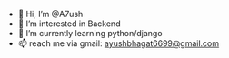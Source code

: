 - 👋 Hi, I’m @A7ush
- 👀 I’m interested in Backend 
- 🌱 I’m currently learning python/django
- 📫 reach me via gmail: ayushbhagat6699@gmail.com
  

<!---
A7ush/A7ush is a ✨ special ✨ repository because its `README.md` (this file) appears on your GitHub profile.
You can click the Preview link to take a look at your changes.
--->

